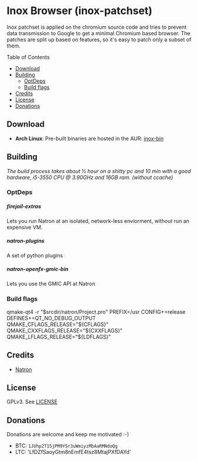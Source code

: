 # Inox Browser (inox-patchset)

Inox patchset is applied on the chromium source code and tries to prevent data transmission to Google to get a minimal Chromium based browser. The patches are split up based on features, so it's easy to patch only a subset of them.

Table of Contents
* [Download](#download)
* [Building](#building)
    * [OptDeps](#OptDeps)
    * [Build flags](#build-flags)
* [Credits](#credits)
* [License](#license)
* [Donations](#donations)



## Download
* **Arch Linux**:
Pre-built binaries are hosted in the AUR: [inox-bin](https://aur.archlinux.org/packages/natron/)

## Building

*The build process takes about ½ hour on a shitty pc and 10 min with a good hardware, i5-3550 CPU @ 3.90GHz and 16GB ram. (without ccache)*



### OptDeps

##### firejail-extras
Lets you run Natron at an isolated, network-less enviorment, without run an expensive VM.

##### natron-plugins
A set of python plugins

##### natron-openfx-gmic-bin
Lets you use the GMIC API at Natron

### Build flags
qmake-qt4 -r "$srcdir/natron/Project.pro" PREFIX=/usr CONFIG+=release DEFINES+=QT_NO_DEBUG_OUTPUT QMAKE_CFLAGS_RELEASE="${CFLAGS}" QMAKE_CXXFLAGS_RELEASE="${CXXFLAGS}" QMAKE_LFLAGS_RELEASE="${LDFLAGS}"


## Credits
* [Natron](https://github.com/mrkepzie/natron)


## License
GPLv3. See [LICENSE](LICENSE)

## Donations
Donations are welcome and keep me motivated :-)
* BTC: `1JUhp2T15jPM9Y5r3uWmiyzMbAaRMNdoQg`
* LTC: 'LfDZfSaoyGtm8nEmfE4tsz8MtajPXfDAYd'
